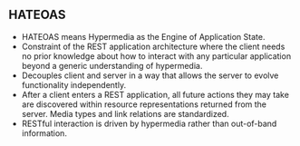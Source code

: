 HATEOAS
-------

* HATEOAS means Hypermedia as the Engine of Application State.
* Constraint of the REST application architecture where the client needs no prior knowledge about how to interact with any particular application beyond a generic understanding of hypermedia.
* Decouples client and server in a way that allows the server to evolve functionality independently.
* After a client enters a REST application, all future actions they may take are discovered within resource representations returned from the server. Media types and link relations are standardized.
* RESTful interaction is driven by hypermedia rather than out-of-band information.
